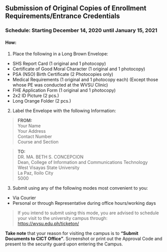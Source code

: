 ## Submission of Original Copies of Enrollment Requirements/Entrance Credentials

### Schedule: Starting December 14, 2020 until January 15, 2021

#### How:	

1. Place the following in a Long Brown Envelope:

* SHS Report Card (1 original and 1 photocopy)
* Certificate of Good Moral Character (1 original and 1 photocopy)
* PSA (NSO) Birth Certificate (2 Photocopies only)
* Medical Requirements (1 original and 1 photocopy each) (Except those whose PE was conducted at the WVSU Clinic)
* FHE Application Form (1 original and 1 photocopy)
* 2x2 ID Picture (2 pcs.)
* Long Orange Folder (2 pcs.)

2. Label the Envelope with the following Information:

> **FROM:** <br>
> Your Name <br>
> Your Address <br>
> Contact Number <br>
> Course and Section


> **TO:**<br>
> DR. MA. BETH S. CONCEPCION <br>
> Dean, College of Information and Communications Technology <br>
> West Visayas State University <br>
> La Paz, Iloilo City <br>
> 5000

3. Submit using any of the following modes most convenient to you:
* Via Courier
* Personal or through Representative during office hours/working days 
   
> If you intend to submit using this mode, you are advised to schedule your visit to the university campus through: https://wvsu.edu.ph/ticketon/ 

**Take note** that your reason for visiting the campus is to **“Submit Documents to CICT Office”**. Screenshot or print out the Approval Code and present to the security guard upon entering the Campus.